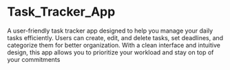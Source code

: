 # Task_Tracker_App
A user-friendly task tracker app designed to help you manage your daily tasks efficiently. Users can create, edit, and delete tasks, set deadlines, and categorize them for better organization. With a clean interface and intuitive design, this app allows you to prioritize your workload and stay on top of your commitments
